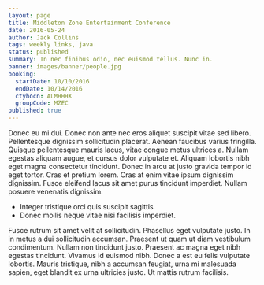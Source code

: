```yaml
---
layout: page
title: Middleton Zone Entertainment Conference
date: 2016-05-24
author: Jack Collins
tags: weekly links, java
status: published
summary: In nec finibus odio, nec euismod tellus. Nunc in.
banner: images/banner/people.jpg
booking:
  startDate: 10/10/2016
  endDate: 10/14/2016
  ctyhocn: ALMHHHX
  groupCode: MZEC
published: true
---
```

Donec eu mi dui. Donec non ante nec eros aliquet suscipit vitae sed libero. Pellentesque dignissim sollicitudin placerat. Aenean faucibus varius fringilla. Quisque pellentesque mauris lacus, vitae congue metus ultrices a. Nullam egestas aliquam augue, et cursus dolor vulputate et. Aliquam lobortis nibh eget magna consectetur tincidunt. Donec in arcu at justo gravida tempor id eget tortor. Cras et pretium lorem. Cras at enim vitae ipsum dignissim dignissim. Fusce eleifend lacus sit amet purus tincidunt imperdiet. Nullam posuere venenatis dignissim.

* Integer tristique orci quis suscipit sagittis
* Donec mollis neque vitae nisi facilisis imperdiet.

Fusce rutrum sit amet velit at sollicitudin. Phasellus eget vulputate justo. In in metus a dui sollicitudin accumsan. Praesent ut quam ut diam vestibulum condimentum. Nullam non tincidunt justo. Praesent ac magna eget nibh egestas tincidunt. Vivamus id euismod nibh. Donec a est eu felis vulputate lobortis. Mauris tristique, nibh a accumsan feugiat, urna mi malesuada sapien, eget blandit ex urna ultricies justo. Ut mattis rutrum facilisis.
